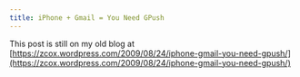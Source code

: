 ```yaml
---
title: iPhone + Gmail = You Need GPush
---
```


This post is still on my old blog at [https://zcox.wordpress.com/2009/08/24/iphone-gmail-you-need-gpush/](https://zcox.wordpress.com/2009/08/24/iphone-gmail-you-need-gpush/)
